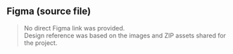 ##  Figma (source file)
> No direct Figma link was provided.  
> Design reference was based on the images and ZIP assets shared for the project.
